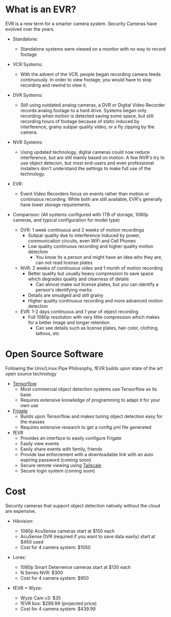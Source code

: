 # What is an EVR?

EVR is a new term for a smarter camera system.  Security Cameras have evolved over the years.

- Standalone:
  - Standalone systems were viewed on a monitor with no way to record footage
- VCR Systems:
  - With the advent of the VCR, people began recording camera feeds continuously.  In order to view footage, you would have to stop recording and rewind to view it.
- DVR Systems:
  - Still using outdated analog cameras, a DVR or Digital Video Recorder records analog footage to a hard drive.  Systems began only recording when motion is detected saving some space, but still recording hours of footage because of static induced by interference, grainy subpar quality video, or a fly zipping by the camera.
- NVR Systems:
  - Using updated technology, digital cameras could now reduce interference, but are still mainly based on motion.  A few NVR's try to use object detecion, but most end-users and even professional installers don't understand the settings to make full use of the technology.
- EVR:
  - Event Video Recorders focus on events rather than motion or continuous recording.  While both are still available, EVR's generally have lower storage requirements.

- Comparison: (All systems configured with 1TB of storage, 1080p cameras, and typical configuration for model type)
  - DVR: 1 week continuous and 2 weeks of motion recordings
    - Subpar quality due to interference induced by power, communication circuits, even WiFi and Cell Phones
    - Low quality continuous recording and higher quality motion detection
      - You know its a person and might have an idea who they are, can not read license plates
  - NVR: 2 weeks of continuous video and 1 month of motion recording
    - Better quality but usually heavy compression to save space which degrades quality and clearness of details
      - Can almost make out license plates, but you can identify a person's identifying marks
    - Details are smudged and still grainy
    - Higher quality continuous recording and more advanced motion detection
  - EVR: 1-2 days continuous and 1 year of object recording
    - Full 1080p resolution with very little compression which makes for a better image and longer retention
      - Can see details such as license plates, hair color, clothing, tattoos, etc

# Open Source Software

Following the Unix/Linux Pipe Philosophy, fEVR builds upon state of the art open source technology
- [Tensorflow](tensorflow.org)
  - Most commercial object detection systems use Tensorflow as its base.
  - Requires extensive knowledge of programming to adapt it for your own use
- [Frigate](https://frigate.video)
  - Builds upon Tensorflow and makes tuning object detection easy for the masses
  - Requires extensive research to get a config.yml file generated
- fEVR
  - Provides an interface to easily configure Frigate
  - Easily view events
  - Easily share events with family, friends
  - Provide law enforcement with a downloadable link with an auto expiring password (coming soon)
  - Secure remote viewing using [Tailscale](https://tailscale.com)
  - Secure login system (coming soon)

# Cost

Security cameras that support object detection natively without the cloud are expensive.
- Hikvision:
  - 1080p AcuSense cameras start at $150 each
  - AcuSense DVR (required if you want to save data easily) start at $450 used
  - Cost for 4 camera system: $1050
- Lorex:
  - 1080p Smart Deterrence cameras start at $130 each
  - N Series NVR: $300
  - Cost for 4 camera system: $950

- fEVR + Wyze:
  - Wyze Cam v3: $35
  - fEVR box: $299.99 (projected price)
  - Cost for 4 camera system: $439.99